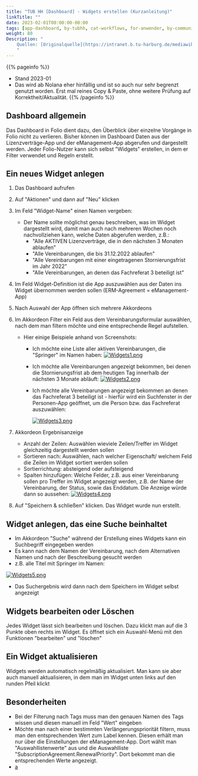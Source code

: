```yaml
---
title: "TUB HH [Dashboard] - Widgets erstellen (Kurzanleitung)"
linkTitle: ""
date: 2023-02-01T00:00:00-00:00
tags: [app-dashboard, by-tubhh, cat-workflows, for-anwender, by-community_einzelbeitrag]
weight: 80
Description: "
    Quellen: [Originalquelle](https://intranet.b.tu-harburg.de/mediawiki/index.php/FOLIO/Module/ERM/Workflows/Erstellung_von_Dashboard_Widgets) & [GBV](https://info.gbv.de/pages/viewpage.action?pageId=749207653)
    "
---
```


{{% pageinfo %}}
* Stand 2023-01
* Das wird ab Nolana eher hinfällig und ist so auch nur sehr begrenzt genutzt worden. Erst mal reines Copy & Paste, ohne weitere Prüfung auf Korrektheit/Aktualität.
{{% /pageinfo %}}

## Dashboard allgemein

Das Dashboard in Folio dient dazu, den Überblick über einzelne Vorgänge in Folio nicht zu verlieren. Bisher können im Dashboard Daten aus der Lizenzverträge-App und der eManagement-App abgerufen und dargestellt werden. Jeder Folio-Nutzer kann sich selbst "Widgets" erstellen, in dem er Filter verwendet und Regeln erstellt.

## Ein neues Widget anlegen

1.  Das Dashboard aufrufen
2.  Auf "Aktionen" und dann auf "Neu" klicken
3.  Im Feld "Widget-Name" einen Namen vergeben:
    -   Der Name sollte möglichst genau beschreiben, was im Widget dargestellt wird, damit man auch nach mehreren Wochen noch nachvollziehen kann, welche Daten abgerufen werden, z.B.:
        -   "Alle AKTIVEN Lizenzverträge, die in den nächsten 3 Monaten ablaufen"
        -   "Alle Vereinbarungen, die bis 31.12.2022 ablaufen"
        -   "Alle Vereinbarungen mit einer eingetragenen Stornierungsfrist im Jahr 2022"
        -   "Alle Vereinbarungen, an denen das Fachreferat 3 beteiligt ist"
4.  Im Feld Widget-Definition ist die App auszuwählen aus der Daten ins Widget übernommen werden sollen (ERM-Agreement = eManagement-App)
5.  Nach Auswahl der App öffnen sich mehrere Akkordeons
6.  Im Akkordeon Filter ein Feld aus dem Vereinbarungsformular auswählen, nach dem man filtern möchte und eine entsprechende Regel aufstellen.
    -   Hier einige Beispiele anhand von Screenshots:
        -   Ich möchte eine Liste aller aktiven Vereinbarungen, die "Springer" im Namen haben:
            [![Widgets1.png](https://intranet.b.tu-harburg.de/mediawiki/images/thumb/1/1f/Widgets1.png/1005px-Widgets1.png)](https://intranet.b.tu-harburg.de/mediawiki/index.php/Datei:Widgets1.png)

        -   Ich möchte alle Vereinbarungen angezeigt bekommen, bei denen die Stornierungsfrist ab dem heutigen Tag innerhalb der nächsten 3 Monate abläuft:
            [![Widgets2.png](https://intranet.b.tu-harburg.de/mediawiki/images/e/ea/Widgets2.png)](https://intranet.b.tu-harburg.de/mediawiki/index.php/Datei:Widgets2.png)
        -   Ich möchte alle Vereinbarungen angezeigt bekommen an denen das Fachreferat 3 beteiligt ist - hierfür wird ein Suchfenster in der Personen-App geöffnet, um die Person bzw. das Fachreferat auszuwählen:

            [![Widgets3.png](https://intranet.b.tu-harburg.de/mediawiki/images/thumb/8/83/Widgets3.png/1005px-Widgets3.png)](https://intranet.b.tu-harburg.de/mediawiki/index.php/Datei:Widgets3.png)

7.  Akkordeon Ergebnisanzeige
    -   Anzahl der Zeilen: Auswählen wieviele Zeilen/Treffer im Widget gleichzeitig dargestellt werden sollen
    -   Sortieren nach: Auswählen, nach welcher Eigenschaft/ welchem Feld die Zeilen im Widget sortiert werden sollen
    -   Sortierrichtung: absteigend oder aufsteigend
    -   Spalten hinzufügen: Welche Felder, z.B. aus einer Vereinbarung sollen pro Treffer im Widget angezeigt werden, z.B. der Name der Vereinbarung, der Status, sowie das Enddatum. Die Anzeige würde dann so aussehen:
        [![Widgets4.png](https://intranet.b.tu-harburg.de/mediawiki/images/b/b8/Widgets4.png)](https://intranet.b.tu-harburg.de/mediawiki/index.php/Datei:Widgets4.png)
8.  Auf "Speichern & schließen" klicken. Das Widget wurde nun erstellt.

## Widget anlegen, das eine Suche beinhaltet

-   Im Akkordeon "Suche" während der Erstellung eines Widgets kann ein Suchbegriff eingegeben werden
-   Es kann nach dem Namen der Vereinbarung, nach dem Alternativen Namen und nach der Beschreibung gesucht werden
-   z.B. alle Titel mit Springer im Namen:

[![Widgets5.png](https://intranet.b.tu-harburg.de/mediawiki/images/thumb/8/8e/Widgets5.png/1005px-Widgets5.png)](https://intranet.b.tu-harburg.de/mediawiki/index.php/Datei:Widgets5.png)

-   Das Suchergebnis wird dann nach dem Speichern im Widget selbst angezeigt

## Widgets bearbeiten oder Löschen

Jedes Widget lässt sich bearbeiten und löschen. Dazu klickt man auf die 3 Punkte oben rechts im Widget. Es öffnet sich ein Auswahl-Menü mit den Funktionen "bearbeiten" und "löschen"

## Ein Widget aktualisieren

Widgets werden automatisch regelmäßig aktualisiert. Man kann sie aber auch manuell aktualisieren, in dem man im Widget unten links auf den runden Pfeil klickt

## Besonderheiten

-   Bei der Filterung nach Tags muss man den genauen Namen des Tags wissen und diesen manuell im Feld "Wert" eingeben
-   Möchte man nach einer bestimmten Verlängerungspriorität filtern, muss man den entsprechenden Wert zum Label kennen. Diesen erhält man nur über die Einstellungen der eManagement-App. Dort wählt man "Auswahllistenwerte" aus und die Auswahlliste "SubscriptionAgreement.RenewalPriority". Dort bekommt man die entsprechenden Werte angezeigt.
-   [a](https://info.gbv.de/label/FOLIOGBVEXTERN/app-dashboard)
